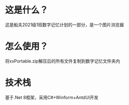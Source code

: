 # 这是什么？
这是船夫2021级1班数字记忆计划的一部分，是一个图片浏览器
# 怎么使用？
将xxPortable.zip解压后的所有文件复制到数字记忆文件夹内
# 技术栈
基于.Net 8框架，采用C#+Winform+AntdUI开发
